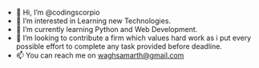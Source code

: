 - 👋 Hi, I’m @codingscorpio
- 👀 I’m interested in Learning new Technologies.
- 🌱 I’m currently learning Python and Web Development.
- 💞️ I’m looking to contribute a firm which values hard work as i put every possible effort to complete any task provided before deadline.
- 📫 You can reach me on waghsamarth@gmail.com 

<!---
codingscorpio/codingscorpio is a ✨ special ✨ repository because its `README.md` (this file) appears on your GitHub profile.
You can click the Preview link to take a look at your changes.
--->
